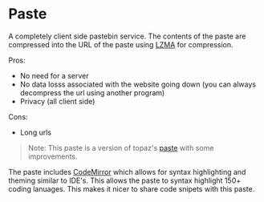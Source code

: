 # Paste
A completely client side pastebin service. The contents of the paste are compressed into the URL of the paste using [LZMA](https://github.com/LZMA-JS/LZMA-JS) for compression.

Pros:
- No need for a server
- No data losss associated with the website going down (you can always decompress the url using another program)
- Privacy (all client side)

Cons:
- Long urls

> Note: This paste is a version of topaz's [paste](https://github.com/topaz/paste) with some improvements. 

The paste includes [CodeMirror](https://codemirror.net/) which allows for syntax highlighting and theming similar to IDE's. This allows the paste to syntax highlight 150+ coding lanuages. This makes it nicer to share code snipets with this paste.
